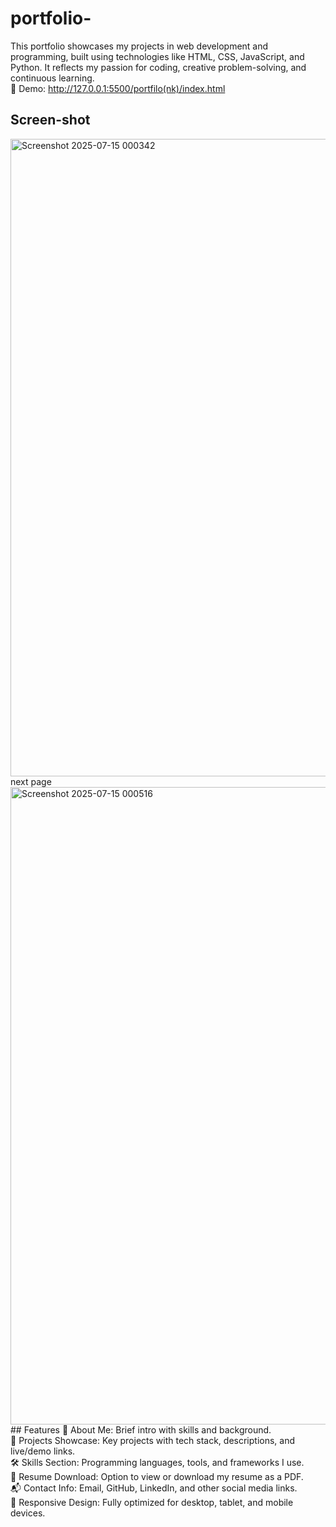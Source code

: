 # portfolio-
This portfolio showcases my projects in web development and programming, built using technologies like HTML, CSS, JavaScript, and Python. It reflects my passion for coding, creative problem-solving, and continuous learning.<br>
🔗 Demo: http://127.0.0.1:5500/portfilo(nk)/index.html
## Screen-shot
<img width="1920" height="1020" alt="Screenshot 2025-07-15 000342" src="https://github.com/user-attachments/assets/f39cbb60-f935-40c3-b674-6072732d83e4" />
next page 
<img width="1920" height="1020" alt="Screenshot 2025-07-15 000516" src="https://github.com/user-attachments/assets/c15828bd-9c63-4e86-b313-233ea1b2d391" />
<br>
## Features
👤 About Me: Brief intro with skills and background.<br>
💼 Projects Showcase: Key projects with tech stack, descriptions, and live/demo links.<br>
🛠️ Skills Section: Programming languages, tools, and frameworks I use.<br>
📄 Resume Download: Option to view or download my resume as a PDF.<br>
📬 Contact Info: Email, GitHub, LinkedIn, and other social media links.<br>
📱 Responsive Design: Fully optimized for desktop, tablet, and mobile devices.<br>

